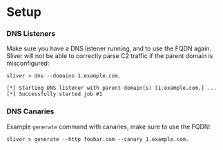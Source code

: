# Setup
### DNS Listeners
Make sure you have a DNS listener running, and to use the FQDN again. Sliver will not be able to correctly parse C2 traffic if the parent domain is misconfigured:
```
sliver > dns --domains 1.example.com.

[*] Starting DNS listener with parent domain(s) [1.example.com.] ...
[*] Successfully started job #1
```

### DNS Canaries
Example `generate` command with canaries, make sure to use the FQDN:
```
sliver > generate --http foobar.com --canary 1.example.com.
```


